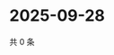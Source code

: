 # 2025-09-28

共 0 条

<!-- BEGIN ZHIHUVIDEO -->
<!-- 最后更新时间 Sun Sep 28 2025 14:14:58 GMT+0800 (China Standard Time) -->

<!-- END ZHIHUVIDEO -->
